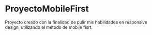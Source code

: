 # ProyectoMobileFirst
Proyecto creado con la finalidad de pulir mis habilidades en responsive design, utilizando el método de mobile fisrt.
